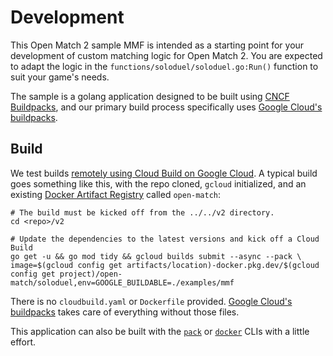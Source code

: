 # Development

This Open Match 2 sample MMF is intended as a starting point for your development of custom matching logic for Open Match 2. You are expected to adapt the logic in the `functions/soloduel/soloduel.go:Run()` function to suit your game's needs. 

The sample is a golang application designed to be built using [CNCF Buildpacks](https://www.cncf.io/projects/buildpacks/), and our primary build process specifically uses [Google Cloud's buildpacks](https://cloud.google.com/docs/buildpacks/overview). 

## Build

We test builds [remotely using Cloud Build on Google Cloud](https://cloud.google.com/docs/buildpacks/build-application#remote_builds).  A typical build goes something like this, with the repo cloned,  `gcloud` initialized, and an existing [Docker Artifact Registry](https://cloud.google.com/artifact-registry/docs/docker/store-docker-container-images) called `open-match`:
```
# The build must be kicked off from the ../../v2 directory.
cd <repo>/v2

# Update the dependencies to the latest versions and kick off a Cloud Build
go get -u && go mod tidy && gcloud builds submit --async --pack \
image=$(gcloud config get artifacts/location)-docker.pkg.dev/$(gcloud config get project)/open-match/soloduel,env=GOOGLE_BUILDABLE=./examples/mmf
```
There is no `cloudbuild.yaml` or `Dockerfile` provided. [Google Cloud's buildpacks](https://cloud.google.com/docs/buildpacks/overview) takes care of everything without those files.

This application can also be built with the [`pack`](https://buildpacks.io/docs/for-platform-operators/how-to/integrate-ci/pack/) or [`docker`](https://www.docker.com/) CLIs with a little effort.
